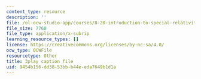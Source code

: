 ```yaml
---
content_type: resource
description: ''
file: /ol-ocw-studio-app/courses/8-20-introduction-to-special-relativity-january-iap-2021/9454b156dd3853bbb44eeda7649b1d1a_0lPfTMmyzvk.vtt
file_size: 7760
file_type: application/x-subrip
learning_resource_types: []
license: https://creativecommons.org/licenses/by-nc-sa/4.0/
ocw_type: OCWFile
resourcetype: Other
title: 3play caption file
uid: 9454b156-dd38-53bb-b44e-eda7649b1d1a
---
```

